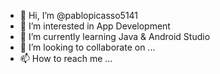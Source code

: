 - 👋 Hi, I’m @pablopicasso5141
- 👀 I’m interested in App Development
- 🌱 I’m currently learning Java & Android Studio
- 💞️ I’m looking to collaborate on ...
- 📫 How to reach me ...

<!---
pablopicasso5141/pablopicasso5141 is a ✨ special ✨ repository because its `README.md` (this file) appears on your GitHub profile.
You can click the Preview link to take a look at your changes.
--->
